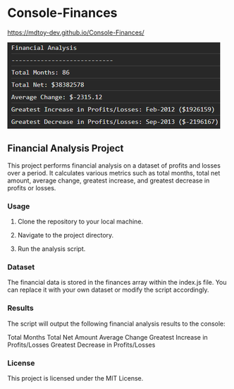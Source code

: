 # Console-Finances

https://mdtoy-dev.github.io/Console-Finances/

![screenshot](./console.png)

## Financial Analysis Project

This project performs financial analysis on a dataset of profits and losses over a period. It calculates various metrics such as total months, total net amount, average change, greatest increase, and greatest decrease in profits or losses.

### Usage

1. Clone the repository to your local machine.

2. Navigate to the project directory.

3. Run the analysis script.

### Dataset

The financial data is stored in the finances array within the index.js file. You can replace it with your own dataset or modify the script accordingly.

### Results

The script will output the following financial analysis results to the console:

Total Months
Total Net Amount
Average Change
Greatest Increase in Profits/Losses
Greatest Decrease in Profits/Losses

### License

This project is licensed under the MIT License.